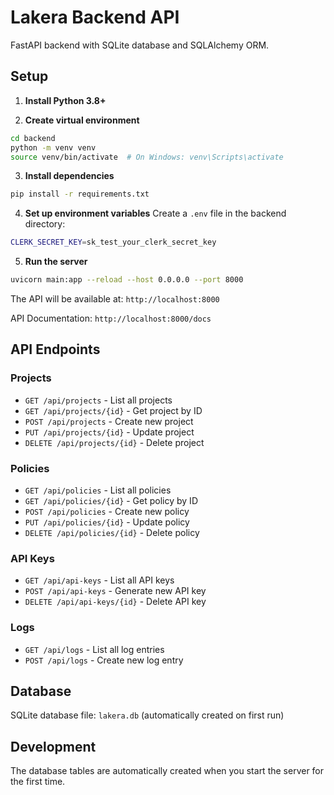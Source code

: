 # Lakera Backend API

FastAPI backend with SQLite database and SQLAlchemy ORM.

## Setup

1. **Install Python 3.8+**

2. **Create virtual environment**
```bash
cd backend
python -m venv venv
source venv/bin/activate  # On Windows: venv\Scripts\activate
```

3. **Install dependencies**
```bash
pip install -r requirements.txt
```

4. **Set up environment variables**
Create a `.env` file in the backend directory:
```bash
CLERK_SECRET_KEY=sk_test_your_clerk_secret_key
```

5. **Run the server**
```bash
uvicorn main:app --reload --host 0.0.0.0 --port 8000
```

The API will be available at: `http://localhost:8000`

API Documentation: `http://localhost:8000/docs`

## API Endpoints

### Projects
- `GET /api/projects` - List all projects
- `GET /api/projects/{id}` - Get project by ID
- `POST /api/projects` - Create new project
- `PUT /api/projects/{id}` - Update project
- `DELETE /api/projects/{id}` - Delete project

### Policies
- `GET /api/policies` - List all policies
- `GET /api/policies/{id}` - Get policy by ID
- `POST /api/policies` - Create new policy
- `PUT /api/policies/{id}` - Update policy
- `DELETE /api/policies/{id}` - Delete policy

### API Keys
- `GET /api/api-keys` - List all API keys
- `POST /api/api-keys` - Generate new API key
- `DELETE /api/api-keys/{id}` - Delete API key

### Logs
- `GET /api/logs` - List all log entries
- `POST /api/logs` - Create new log entry

## Database

SQLite database file: `lakera.db` (automatically created on first run)

## Development

The database tables are automatically created when you start the server for the first time.

